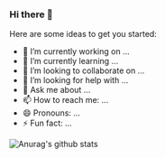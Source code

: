 ### Hi there 👋

Here are some ideas to get you started:

- 🔭 I’m currently working on ...
- 🌱 I’m currently learning ...
- 👯 I’m looking to collaborate on ...
- 🤔 I’m looking for help with ...
- 💬 Ask me about ...
- 📫 How to reach me: ...
- 😄 Pronouns: ...
- ⚡ Fun fact: ...

![Anurag's github stats](https://github-readme-stats.vercel.app/api?username=Kevin-Caballero&show_icons=true&theme=radical)
<!--
**Kevin-Caballero/Kevin-Caballero** is a ✨ _special_ ✨ repository because its `README.md` (this file) appears on your GitHub profile.


-->
